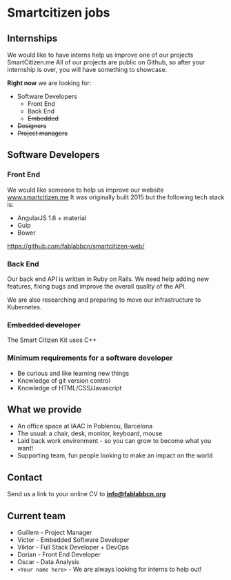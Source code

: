 # Smartcitizen jobs


## Internships
We would like to have interns help us improve one of our projects SmartCitizen.me
All of our projects are public on Github, so after your internship is over, you will have something to showcase.

**Right now** we are looking for:
* Software Developers
  * Front End
  * Back End
  * ~~Embedded~~
* ~~Designers~~
* ~~Project managers~~

## Software Developers

### Front End
We would like someone to help us improve our website www.smartcitizen.me 
It was originally built 2015 but the following tech stack is:
* AngularJS 1.6 + material
* Gulp
* Bower

https://github.com/fablabbcn/smartcitizen-web/

### Back End
Our back end API is written in Ruby on Rails. We need help adding new features, fixing bugs and improve the overall quality of the API.

We are also researching and preparing to move our infrastructure to Kubernetes.

### ~~Embedded developer~~
The Smart Citizen Kit uses C++

### Minimum requirements for a software developer
* Be curious and like learning new things
* Knowledge of git version control
* Knowledge of HTML/CSS/Javascript

## What we provide
* An office space at IAAC in Poblenou, Barcelona
* The usual: a chair, desk, monitor, keyboard, mouse 
* Laid back work environment - so you can grow to become what you want!
* Supporting team, fun people looking to make an impact on the world

## Contact
Send us a link to your online CV to **info@fablabbcn.org**


## Current team
* Guillem - Project Manager
* Victor - Embedded Software Developer
* Viktor - Full Stack Developer + DevOps
* Dorian - Front End Developer
* Oscar - Data Analysis
* `<Your name here>` - We are always looking for interns to help out!
